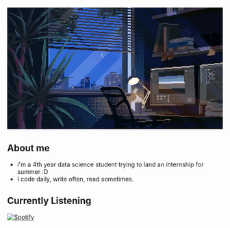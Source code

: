  ![easter egg owo](https://github.com/lmendezayl/lmendezayl/blob/main/f9576fca9fc8ef79976a1d6327bbe9ae.gif)

## About me
- i'm a 4th year data science student trying to land an internship for summer :D
- I code daily, write often, read sometimes.
  
## Currently Listening
[![Spotify](https://spotify-github-profile.kittinanx.com/api/view?uid=roguesir360&cover_image=true&theme=novatorem&show_offline=false&background_color=121212&interchange=false&bar_color_cover=true&bar_color=53b14f)](https://open.spotify.com/user/roguesir360)

